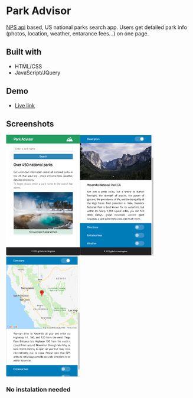 # Park Advisor

[NPS api](https://www.nps.gov/subjects/digital/nps-data-api.htm) based, US national parks search app.
Users get detailed park info (photos, location, weather, entarance fees...) on one page. 

## Built with

* HTML/CSS
* JavaScript/JQuery

## Demo

* [Live link](https://olegakan.github.io/park-advisor/)

## Screenshots

<img src="/screenshots/home.png" alt="home page" width="200"><img src="/screenshots/details.png" alt="park details" width="200"><img src="/screenshots/map.png" alt="map" width="200">



### No instalation needed
